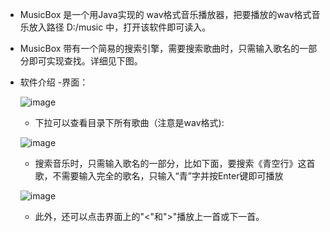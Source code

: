 - MusicBox 是一个用Java实现的 wav格式音乐播放器，把要播放的wav格式音乐放入路径 D:/music 中，打开该软件即可读入。
- MusicBox 带有一个简易的搜索引擎，需要搜索歌曲时，只需输入歌名的一部分即可实现查找。详细见下图。

- 软件介绍
  -界面：
  
  ![image](https://github.com/lianggaoquan/MusicBox/tree/master/asset/01.JPG)

  - 下拉可以查看目录下所有歌曲（注意是wav格式):
  
  ![image](https://github.com/lianggaoquan/MusicBox/tree/master/asset/02.jpg)

  - 搜索音乐时，只需输入歌名的一部分，比如下面，要搜索《青空行》这首歌，不需要输入完全的歌名，只输入“青”字并按Enter键即可播放
  
  ![image](https://github.com/lianggaoquan/MusicBox/tree/master/asset/03.JPG)
  
  - 此外，还可以点击界面上的"<"和">"播放上一首或下一首。

